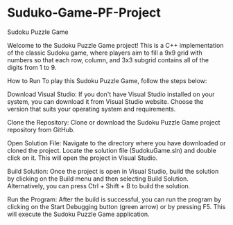 # Suduko-Game-PF-Project

Sudoku Puzzle Game

Welcome to the Sudoku Puzzle Game project! This is a C++ implementation of the classic Sudoku game, where players aim to fill a 9x9 grid with numbers so that each row, column, and 3x3 subgrid contains all of the digits from 1 to 9.

How to Run
To play this Sudoku Puzzle Game, follow the steps below:

Download Visual Studio: If you don't have Visual Studio installed on your system, you can download it from Visual Studio website. Choose the version that suits your operating system and requirements.

Clone the Repository: Clone or download the Sudoku Puzzle Game project repository from GitHub.

Open Solution File: Navigate to the directory where you have downloaded or cloned the project. Locate the solution file (SudokuGame.sln) and double click on it. This will open the project in Visual Studio.

Build Solution: Once the project is open in Visual Studio, build the solution by clicking on the Build menu and then selecting Build Solution. Alternatively, you can press Ctrl + Shift + B to build the solution.

Run the Program: After the build is successful, you can run the program by clicking on the Start Debugging button (green arrow) or by pressing F5. This will execute the Sudoku Puzzle Game application.